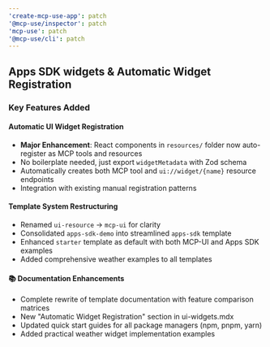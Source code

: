 ```yaml
---
'create-mcp-use-app': patch
'@mcp-use/inspector': patch
'mcp-use': patch
'@mcp-use/cli': patch
---
```


## Apps SDK widgets & Automatic Widget Registration

### Key Features Added

#### Automatic UI Widget Registration
- **Major Enhancement**: React components in `resources/` folder now auto-register as MCP tools and resources
- No boilerplate needed, just export `widgetMetadata` with Zod schema
- Automatically creates both MCP tool and `ui://widget/{name}` resource endpoints
- Integration with existing manual registration patterns

#### Template System Restructuring
- Renamed `ui-resource` → `mcp-ui` for clarity
- Consolidated `apps-sdk-demo` into streamlined `apps-sdk` template
- Enhanced `starter` template as default with both MCP-UI and Apps SDK examples
- Added comprehensive weather examples to all templates

#### 📚 Documentation Enhancements
- Complete rewrite of template documentation with feature comparison matrices
- New "Automatic Widget Registration" section in ui-widgets.mdx
- Updated quick start guides for all package managers (npm, pnpm, yarn)
- Added practical weather widget implementation examples


